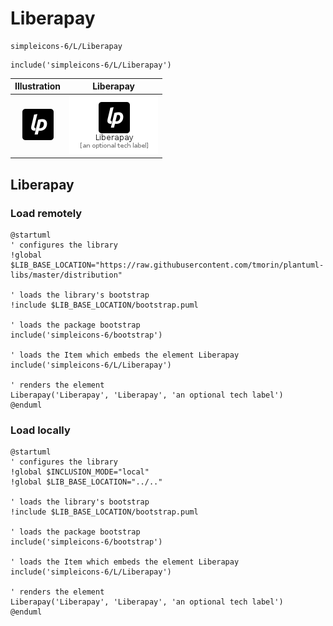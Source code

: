 # Liberapay


```text
simpleicons-6/L/Liberapay
```

```text
include('simpleicons-6/L/Liberapay')
```



| Illustration | Liberapay |
| :---: | :---: |
| ![illustration for Illustration](../../simpleicons-6/L/Liberapay.png) | ![illustration for Liberapay](../../simpleicons-6/L/Liberapay.Local.png) |




## Liberapay

### Load remotely
```plantuml
@startuml
' configures the library
!global $LIB_BASE_LOCATION="https://raw.githubusercontent.com/tmorin/plantuml-libs/master/distribution"

' loads the library's bootstrap
!include $LIB_BASE_LOCATION/bootstrap.puml

' loads the package bootstrap
include('simpleicons-6/bootstrap')

' loads the Item which embeds the element Liberapay
include('simpleicons-6/L/Liberapay')

' renders the element
Liberapay('Liberapay', 'Liberapay', 'an optional tech label')
@enduml
```

### Load locally
```plantuml
@startuml
' configures the library
!global $INCLUSION_MODE="local"
!global $LIB_BASE_LOCATION="../.."

' loads the library's bootstrap
!include $LIB_BASE_LOCATION/bootstrap.puml

' loads the package bootstrap
include('simpleicons-6/bootstrap')

' loads the Item which embeds the element Liberapay
include('simpleicons-6/L/Liberapay')

' renders the element
Liberapay('Liberapay', 'Liberapay', 'an optional tech label')
@enduml
```

